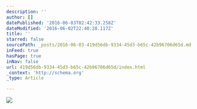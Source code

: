 ```yaml
---
description: ''
author: []
datePublished: '2016-06-03T02:42:33.258Z'
dateModified: '2016-06-02T22:40:28.117Z'
title: ''
starred: false
sourcePath: _posts/2016-06-03-419d56db-9334-45d3-b65c-42b96706d65d.md
inFeed: true
hasPage: true
inNav: false
url: 419d56db-9334-45d3-b65c-42b96706d65d/index.html
_context: 'http://schema.org'
_type: Article

---
```

![](https://the-grid-user-content.s3-us-west-2.amazonaws.com/4abf74e4-2a8a-46f2-9e43-5d35849b358c.jpg)
